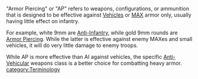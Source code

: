 "Armor Piercing" or "AP" refers to weapons, configurations, or
ammunition that is designed to be effective against
[Vehicles](/Vehicle_Index "wikilink") or [MAX](/MAX "wikilink") armor
only, usually having little effect on infantry.

For example, white 9mm are [Anti-Infantry](/Anti-Infantry "wikilink"),
while gold 9mm rounds are [Armor Piercing](/Armor_Piercing "wikilink").
While the latter is effective against enemy MAXes and small vehicles, it
will do very little damage to enemy troops.

While AP is more effective than AI against vehicles, the specific
[Anti-Vehicular](/Anti-Vehicular "wikilink") weapons class is a better
choice for combatting heavy armor.
[category:Terminology](/category:Terminology "wikilink")
